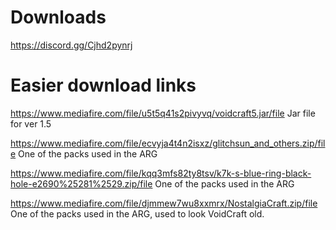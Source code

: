 # Downloads
https://discord.gg/Cjhd2pynrj
# Easier download links

https://www.mediafire.com/file/u5t5q41s2pivyvq/voidcraft5.jar/file
Jar file for ver 1.5


https://www.mediafire.com/file/ecvyja4t4n2isxz/glitchsun_and_others.zip/file
One of the packs used in the ARG


https://www.mediafire.com/file/kqq3mfs82ty8tsv/k7k-s-blue-ring-black-hole-e2690%25281%2529.zip/file
One of the packs used in the ARG


https://www.mediafire.com/file/djmmew7wu8xxmrx/NostalgiaCraft.zip/file
One of the packs used in the ARG, used to look VoidCraft old.
